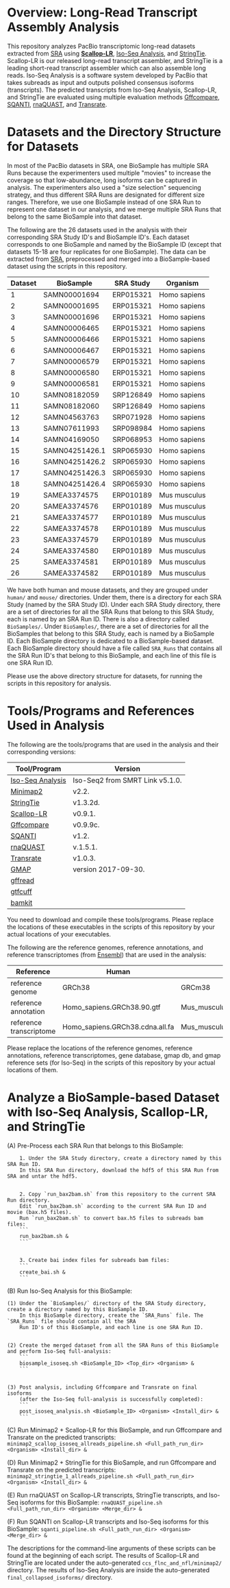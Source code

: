 # Overview: Long-Read Transcript Assembly Analysis

This repository analyzes PacBio transcriptomic long-read datasets extracted from [SRA](https://www.ncbi.nlm.nih.gov/sra) using
[**Scallop-LR**](https://github.com/Kingsford-Group/scallop/releases/tag/isoseq-v0.9.1), [Iso-Seq Analysis](https://www.pacb.com/documentation/smrt-link-software-installation-v5-1-0/), and [StringTie](https://ccb.jhu.edu/software/stringtie/). Scallop-LR is our released long-read transcript assembler, and StringTie is a 
leading short-read transcript assembler which can also assemble long reads. Iso-Seq Analysis is a software 
system developed by PacBio that takes subreads as input and outputs polished consensus isoforms (transcripts). 
The predicted transcripts from Iso-Seq Analysis, Scallop-LR, and StringTie are evaluated using multiple 
evaluation methods [Gffcompare](http://ccb.jhu.edu/software/stringtie/gff.shtml), [SQANTI](https://bitbucket.org/ConesaLab/sqanti), [rnaQUAST](http://cab.spbu.ru/software/rnaquast/), and [Transrate](http://hibberdlab.com/transrate/). 
   
# Datasets and the Directory Structure for Datasets

In most of the PacBio datasets in SRA, one BioSample has multiple SRA Runs because the experimenters used 
multiple "movies" to increase the coverage so that low-abundance, long isoforms can be captured in analysis. 
The experimenters also used a "size selection" sequencing strategy, and thus different SRA Runs are designated 
for different size ranges. Therefore, we use one BioSample instead of one SRA Run to represent one dataset 
in our analysis, and we merge multiple SRA Runs that belong to the same BioSample into that dataset.

The following are the 26 datasets used in the analysis with their corresponding SRA Study ID's and BioSample ID's.
Each dataset corresponds to one BioSample and named by the BioSample ID (except that datasets 15-18 are four replicates for one BioSample).
The data can be extracted from [SRA](https://www.ncbi.nlm.nih.gov/sra), preprocessed and merged into a BioSample-based dataset
using the scripts in this repository. 

Dataset	| BioSample	| SRA Study	| Organism
--------|-----------|-----------|---------
1	| SAMN00001694	| ERP015321	| Homo sapiens
2	| SAMN00001695	| ERP015321	| Homo sapiens
3	| SAMN00001696	| ERP015321	| Homo sapiens
4	| SAMN00006465	| ERP015321	| Homo sapiens
5	| SAMN00006466	| ERP015321	| Homo sapiens
6	| SAMN00006467	| ERP015321	| Homo sapiens
7	| SAMN00006579	| ERP015321	| Homo sapiens
8	| SAMN00006580	| ERP015321	| Homo sapiens
9	| SAMN00006581	| ERP015321	| Homo sapiens
10	| SAMN08182059	| SRP126849	| Homo sapiens
11	| SAMN08182060	| SRP126849	| Homo sapiens
12	| SAMN04563763	| SRP071928	| Homo sapiens
13	| SAMN07611993	| SRP098984	| Homo sapiens
14	| SAMN04169050	| SRP068953	| Homo sapiens
15	| SAMN04251426.1	| SRP065930	| Homo sapiens
16	| SAMN04251426.2	| SRP065930	| Homo sapiens
17	| SAMN04251426.3	| SRP065930	| Homo sapiens
18	| SAMN04251426.4	| SRP065930	| Homo sapiens
19	| SAMEA3374575	| ERP010189	| Mus musculus
20	| SAMEA3374576	| ERP010189	| Mus musculus
21	| SAMEA3374577	| ERP010189	| Mus musculus
22	| SAMEA3374578	| ERP010189	| Mus musculus
23	| SAMEA3374579	| ERP010189	| Mus musculus
24	| SAMEA3374580	| ERP010189	| Mus musculus
25	| SAMEA3374581	| ERP010189	| Mus musculus
26	| SAMEA3374582	| ERP010189	| Mus musculus


We have both human and mouse datasets, and they are grouped under `human/` and `mouse/` directories. Under them, 
there is a directory for each SRA Study (named by the SRA Study ID). Under each SRA Study directory, there are 
a set of directories for all the SRA Runs that belong to this SRA Study, each is named by an SRA Run ID. There 
is also a directory called `BioSamples/`. Under `BioSamples/`, there are a set of directories for all the 
BioSamples that belong to this SRA Study, each is named by a BioSample ID. Each BioSample directory is dedicated 
to a BioSample-based dataset. Each BioSample directory should have a file called `SRA_Runs` that contains all 
the SRA Run ID's that belong to this BioSample, and each line of this file is one SRA Run ID.
   
Please use the above directory structure for datasets, for running the scripts in this repository for analysis.

# Tools/Programs and References Used in Analysis

The following are the tools/programs that are used in the analysis and their corresponding versions:

  Tool/Program     |  Version
  -----------------|---------------------------------
  [Iso-Seq Analysis](https://www.pacb.com/documentation/smrt-link-software-installation-v5-1-0/) |  Iso-Seq2 from SMRT Link v5.1.0.
  [Minimap2](https://github.com/lh3/minimap2)         |  v2.2.
  [StringTie](https://ccb.jhu.edu/software/stringtie/)        |  v1.3.2d.
  [Scallop-LR](https://github.com/Kingsford-Group/scallop/releases/tag/isoseq-v0.9.1)       |  v0.9.1.
  [Gffcompare](http://ccb.jhu.edu/software/stringtie/gff.shtml)       |  v0.9.9c.
  [SQANTI](https://bitbucket.org/ConesaLab/sqanti)           |  v1.2.
  [rnaQUAST](http://cab.spbu.ru/software/rnaquast/)         |  v.1.5.1.
  [Transrate](http://hibberdlab.com/transrate/)        |  v1.0.3.
  [GMAP](http://research-pub.gene.com/gmap/)             |  version 2017-09-30.
  [gffread](http://ccb.jhu.edu/software/stringtie/gff.shtml)          |  
  [gtfcuff](https://github.com/Kingsford-Group/rnaseqtools)          |  
  [bamkit](https://github.com/Shao-Group/bamkit)           |  
   
You need to download and compile these tools/programs. Please replace the locations of these executables
in the scripts of this repository by your actual locations of your executables.

The following are the reference genomes, reference annotations, and reference transcriptomes (from [Ensembl](https://uswest.ensembl.org/index.html)) 
that are used in the analysis:

  Reference                |  Human                           |  Mouse 
  -------------------------|----------------------------------|---------------------------------
  reference genome         |  GRCh38                          |  GRCm38 
  reference annotation     |  Homo_sapiens.GRCh38.90.gtf      |  Mus_musculus.GRCm38.92.gtf
  reference transcriptome  |  Homo_sapiens.GRCh38.cdna.all.fa |  Mus_musculus.GRCm38.cdna.all.fa

Please replace the locations of the reference genomes, reference annotations, reference transcriptomes, 
gene database, gmap db, and gmap reference sets (for Iso-Seq) in the scripts of this repository by your 
actual locations of them.

# Analyze a BioSample-based Dataset with Iso-Seq Analysis, Scallop-LR, and StringTie

(A) Pre-Process each SRA Run that belongs to this BioSample:

		1. Under the SRA Study directory, create a directory named by this SRA Run ID.
		In this SRA Run directory, download the hdf5 of this SRA Run from SRA and untar the hdf5.


		2. Copy `run_bax2bam.sh` from this repository to the current SRA Run directory. 
		Edit `run_bax2bam.sh` according to the current SRA Run ID and movie (bax.h5 files).
		Run `run_bax2bam.sh` to convert bax.h5 files to subreads bam files:
		```
		run_bax2bam.sh &
		```


		3. Create bai index files for subreads bam files:
		```
		create_bai.sh &
		```

(B) Run Iso-Seq Analysis for this BioSample:

    (1) Under the `BioSamples/` directory of the SRA Study directory, create a directory named by this BioSample ID.
        In this BioSample directory, create the `SRA_Runs` file. The `SRA_Runs` file should contain all the SRA 
        Run ID's of this BioSample, and each line is one SRA Run ID.


    (2) Create the merged dataset from all the SRA Runs of this BioSample and perform Iso-Seq full-analysis:
        ```
        biosample_isoseq.sh <BioSample_ID> <Top_dir> <Organism> &
        ```


    (3) Post analysis, including Gffcompare and Transrate on final isoforms 
        (after the Iso-Seq full-analysis is successfully completed):
        ```
        post_isoseq_analysis.sh <BioSample_ID> <Organism> <Install_dir> &
        ```

(C) Run Minimap2 + Scallop-LR for this BioSample, and run Gffcompare and Transrate on the predicted transcripts:
        ```
        minimap2_scallop_isoseq_allreads_pipeline.sh <Full_path_run_dir> <Organism> <Install_dir> &
        ```

(D) Run Minimap2 + StringTie for this BioSample, and run Gffcompare and Transrate on the predicted transcripts:
        ```
        minimap2_stringtie_1_allreads_pipeline.sh <Full_path_run_dir> <Organism> <Install_dir> &
        ```

(E) Run rnaQUAST on Scallop-LR transcripts, StringTie transcripts, and Iso-Seq isoforms for this BioSample:
        ```
        rnaQUAST_pipeline.sh <Full_path_run_dir> <Organism> <Merge_dir> &
        ```

(F) Run SQANTI on Scallop-LR transcripts and Iso-Seq isoforms for this BioSample:
        ```
        sqanti_pipeline.sh <Full_path_run_dir> <Organism> <Merge_dir> &
        ```

The descriptions for the command-line arguments of these scripts can be found at the beginning of each script.
The results of Scallop-LR and StringTie are located under the auto-generated `ccs_flnc_and_nfl/minimap2/` directory. 
The results of Iso-Seq Analysis are inside the auto-generated `final_collapsed_isoforms/` directory.

